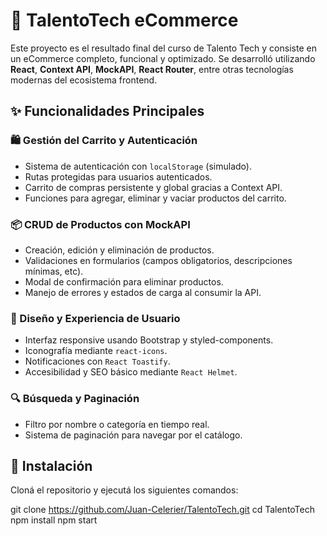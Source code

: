# 🛒 TalentoTech eCommerce

Este proyecto es el resultado final del curso de Talento Tech y consiste en un eCommerce completo, funcional y optimizado. Se desarrolló utilizando **React**, **Context API**, **MockAPI**, **React Router**, entre otras tecnologías modernas del ecosistema frontend.

## ✨ Funcionalidades Principales

### 🛍️ Gestión del Carrito y Autenticación
- Sistema de autenticación con `localStorage` (simulado).
- Rutas protegidas para usuarios autenticados.
- Carrito de compras persistente y global gracias a Context API.
- Funciones para agregar, eliminar y vaciar productos del carrito.

### 📦 CRUD de Productos con MockAPI
- Creación, edición y eliminación de productos.
- Validaciones en formularios (campos obligatorios, descripciones mínimas, etc).
- Modal de confirmación para eliminar productos.
- Manejo de errores y estados de carga al consumir la API.

### 🎨 Diseño y Experiencia de Usuario
- Interfaz responsive usando Bootstrap y styled-components.
- Iconografía mediante `react-icons`.
- Notificaciones con `React Toastify`.
- Accesibilidad y SEO básico mediante `React Helmet`.

### 🔍 Búsqueda y Paginación
- Filtro por nombre o categoría en tiempo real.
- Sistema de paginación para navegar por el catálogo.

## 📁 Instalación

Cloná el repositorio y ejecutá los siguientes comandos:

git clone https://github.com/Juan-Celerier/TalentoTech.git
cd TalentoTech
npm install
npm start
